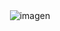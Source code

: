<div width="100%" align="center">
  <img alt="imagen" align="center" src="https://github.com/user-attachments/assets/7f598b8a-844c-4b54-a77f-4c218204e11e">
</div>


<!--


**Zmario9/Zmario9** is a ✨ _special_ ✨ repository because its `README.md` (this file) appears on your GitHub profile.

Here are some ideas to get you started:

- 🔭 I’m currently working on ...
- 🌱 I’m currently learning ...
- 👯 I’m looking to collaborate on ...
- 🤔 I’m looking for help with ...
- 💬 Ask me about ...
- 📫 How to reach me: ...
- 😄 Pronouns: ...
- ⚡ Fun fact: ...
-->
